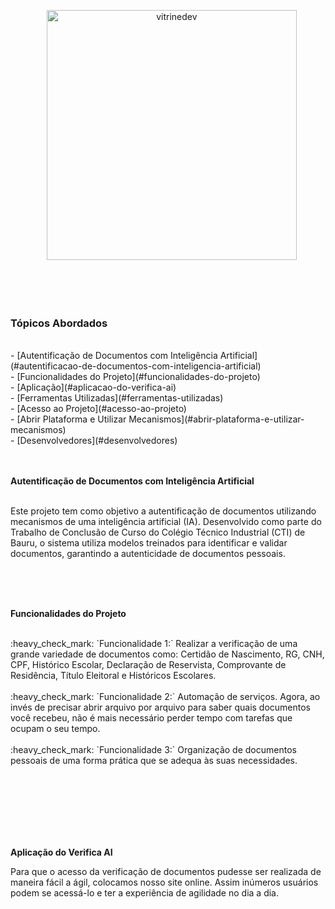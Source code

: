 <p align="center">
   <img src="https://github.com/user-attachments/assets/8c71f161-2c83-4d77-9909-edd8ca776905" alt="vitrinedev" width="400px"/>
</p>

<br><br><br>

### Tópicos Abordados
<br>
- [Autentificação de Documentos com Inteligência Artificial](#autentificacao-de-documentos-com-inteligencia-artificial)
<br>
- [Funcionalidades do Projeto](#funcionalidades-do-projeto)
<br>
- [Aplicação](#aplicacao-do-verifica-ai)
<br>
- [Ferramentas Utilizadas](#ferramentas-utilizadas)
<br>
- [Acesso ao Projeto](#acesso-ao-projeto)
<br>
- [Abrir Plataforma e Utilizar Mecanismos](#abrir-plataforma-e-utilizar-mecanismos)
<br>
- [Desenvolvedores](#desenvolvedores)
<br><br><br>

<p align="justify"><strong>Autentificação de Documentos com Inteligência Artificial</strong></p>

<br>
Este projeto tem como objetivo a autentificação de documentos utilizando mecanismos de uma inteligência artificial (IA). Desenvolvido como parte do Trabalho de Conclusão de Curso do Colégio Técnico Industrial (CTI) de Bauru, o sistema utiliza modelos treinados para identificar e validar documentos, garantindo a autenticidade de documentos pessoais.

<br><br><br>

<p align="justify"><strong>Funcionalidades do Projeto</strong></p>

<br>
:heavy_check_mark: `Funcionalidade 1:` Realizar a verificação de uma grande variedade de documentos como: Certidão de Nascimento, RG, CNH, CPF, Histórico Escolar, Declaração de Reservista, Comprovante de Residência, Título Eleitoral e Históricos Escolares.
<br><br>
:heavy_check_mark: `Funcionalidade 2:` Automação de serviços. Agora, ao invés de precisar abrir arquivo por arquivo para saber quais documentos você recebeu, não é mais necessário perder tempo com tarefas que ocupam o seu tempo.
<br><br>
:heavy_check_mark: `Funcionalidade 3:` Organização de documentos pessoais de uma forma prática que se adequa às suas necessidades.

<br><br><br>
<br><br><br>
<p align="justify"><strong>Aplicação do Verifica AI</strong></p>
Para que o acesso da verificação de documentos pudesse ser realizada de maneira fácil a ágil, colocamos nosso site online.
Assim inúmeros usuários podem se acessá-lo e ter a experiência de agilidade no dia a dia.

